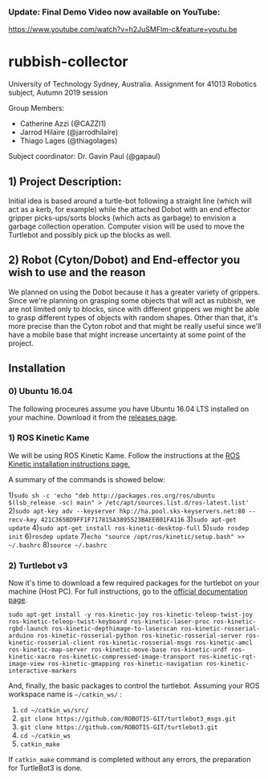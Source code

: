 ### Update: Final Demo Video now available on YouTube:
https://www.youtube.com/watch?v=h2JuSMFlm-c&feature=youtu.be

# rubbish-collector

University of Technology Sydney, Australia.
Assignment for 41013 Robotics subject, Autumn 2019 session

Group Members:
 - Catherine Azzi (@CAZZI1)
 - Jarrod Hilaire (@jarrodhilaire)
 - Thiago Lages   (@thiagolages)
 
Subject coordinator: Dr. Gavin Paul (@gapaul)

## 1) Project Description: ##
Initial idea is based around a turtle-bot following a straight line (which will act as a kerb, for example) while the attached Dobot with an end effector gripper picks-ups/sorts blocks (which acts as garbage) to envision a garbage collection operation. Computer vision will be used to move the Turtlebot and possibly pick up the blocks as well.


## 2) Robot (Cyton/Dobot) and End-effector you wish to use and the reason ##

We planned on using the Dobot because it has a greater variety of grippers. Since we're planning on grasping some objects that will act as rubbish, we are not limited only to blocks, since with different grippers we might be able to grasp different types of objects with random shapes. Other than that, it's more precise than the Cyton robot and that might be really useful since we'll have a mobile base that might increase uncertainty at some point of the project.


## Installation ##

### 0) Ubuntu 16.04

The following proceures assume you have Ubuntu 16.04 LTS installed on your machine. Download it from the [releases page](http://releases.ubuntu.com/?_ga=2.132536974.1838232222.1557218617-1539747096.1557218617).
 
### 1) ROS Kinetic Kame

We will be using ROS Kinetic Kame. Follow the instructions at the [ROS Kinetic installation instructions page.](http://wiki.ros.org/kinetic/Installation/Ubuntu)

A summary of the commands is showed below:

1)`sudo sh -c 'echo "deb http://packages.ros.org/ros/ubuntu $(lsb_release -sc) main" > /etc/apt/sources.list.d/ros-latest.list'`
2)`sudo apt-key adv --keyserver hkp://ha.pool.sks-keyservers.net:80 --recv-key 421C365BD9FF1F717815A3895523BAEEB01FA116`
3)`sudo apt-get update`
4)`sudo apt-get install ros-kinetic-desktop-full`
5)`sudo rosdep init`
6)`rosdep update`
7)`echo "source /opt/ros/kinetic/setup.bash" >> ~/.bashrc`
8)`source ~/.bashrc`

### 2) Turtlebot v3

Now it's time to download a few required packages for the turtlebot on your machine (Host PC). For full instructions, go to the [official documentation page](http://emanual.robotis.com/docs/en/platform/turtlebot3/pc_setup/#pc-setup).

`sudo apt-get install -y ros-kinetic-joy ros-kinetic-teleop-twist-joy ros-kinetic-teleop-twist-keyboard ros-kinetic-laser-proc ros-kinetic-rgbd-launch ros-kinetic-depthimage-to-laserscan ros-kinetic-rosserial-arduino ros-kinetic-rosserial-python ros-kinetic-rosserial-server ros-kinetic-rosserial-client ros-kinetic-rosserial-msgs ros-kinetic-amcl ros-kinetic-map-server ros-kinetic-move-base ros-kinetic-urdf ros-kinetic-xacro ros-kinetic-compressed-image-transport ros-kinetic-rqt-image-view ros-kinetic-gmapping ros-kinetic-navigation ros-kinetic-interactive-markers`

And, finally, the basic packages to control the turtlebot. Assuming your ROS workspace name is `~/catkin_ws/` :

1) `cd ~/catkin_ws/src/`
2) `git clone https://github.com/ROBOTIS-GIT/turtlebot3_msgs.git`
3) `git clone https://github.com/ROBOTIS-GIT/turtlebot3.git`
4) `cd ~/catkin_ws`
5) `catkin_make`

If `catkin_make` command is completed without any errors, the preparation for TurtleBot3 is done.
